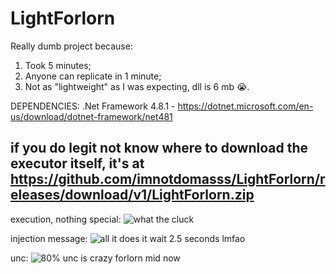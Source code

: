 # LightForlorn
Really dumb project because:
1. Took 5 minutes;
2. Anyone can replicate in 1 minute;
3. Not as "lightweight" as I was expecting, dll is 6 mb 😭.

DEPENDENCIES:
.Net Framework 4.8.1 - https://dotnet.microsoft.com/en-us/download/dotnet-framework/net481


## if you do legit not know where to download the executor itself, it's at https://github.com/imnotdomasss/LightForlorn/releases/download/v1/LightForlorn.zip

execution, nothing special: ![what the cluck](blob:https://github.com/b6d8f9f7-d68f-4240-9da9-2a94653e5eb7)

injection message: ![all it does it wait 2.5 seconds lmfao](blob:https://github.com/cf655b69-b998-41d6-8b6d-a5491bd7fc69)

unc: ![80% unc is crazy forlorn mid now](blob:https://github.com/1d76d571-3247-4cf2-a48a-21f276b6d198)
